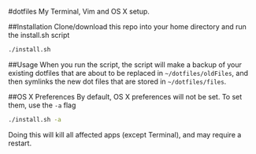 #dotfiles
My Terminal, Vim and OS X setup.

##Installation
Clone/download this repo into your home directory and run the install.sh script

```bash
./install.sh
```

##Usage
When you run the script, the script will make a backup of your existing dotfiles that are about to be replaced in ```~/dotfiles/oldFiles```, and then symlinks the new dot files that are stored in ``` ~/dotfiles/files ```.

##OS X Preferences
By default, OS X preferences will not be set. To set them, use the ```-a``` flag

```bash
./install.sh -a
```

Doing this will kill all affected apps (except Terminal), and may require a restart.
